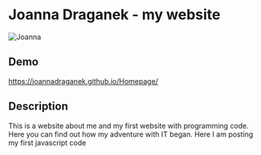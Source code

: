 # Joanna Draganek - my website

![Joanna](https://i.imgur.com/MX20trN.jpg)

## Demo
https://joannadraganek.github.io/Homepage/

## Description
This is a website about me and my first website with programming code. Here you can find out how my adventure with IT began. Here I am posting my first javascript code
